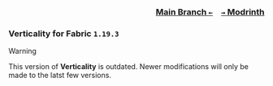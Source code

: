 ### <p align=right>[Main Branch `←`](https://github.com/KrLite/Verticality)&emsp;[`→` Modrinth](https://modrinth.com/mod/verticality)</p>

### Verticality for Fabric `1.19.3`

> [!WARNING]
> This version of **Verticality** is outdated. Newer modifications will only be made to the latst few versions.
